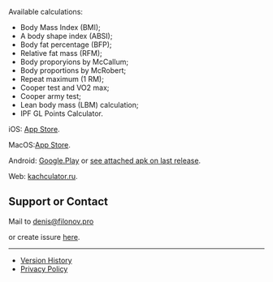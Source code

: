Available calculations: 
- Body Mass Index (BMI);
- A body shape index (ABSI);
- Body fat percentage (BFP);
- Relative fat mass (RFM);
- Body proporyions by McCallum;
- Body proportions by McRobert;
- Repeat maximum (1 RM);
- Cooper test and VO2 max;
- Cooper army test;
- Lean body mass (LBM) calculation;
- IPF GL Points Calculator.

iOS: [App Store](https://apps.apple.com/se/app/kachculator/id1537243397?l=en).

MacOS:[App Store](https://apps.apple.com/se/app/kachkulator/id1537566668?l=en).

Android: [Google.Play](https://play.google.com/store/apps/details?id=pro.filonov.kachkulator) or [see attached apk on last release](https://github.com/filonov/kachculator/releases).

Web: [kachculator.ru](https://kachculator.ru).

## Support or Contact

Mail to [denis@filonov.pro](mailto://denis@filonov.pro)

or create issure [here](https://github.com/filonov/kachculator/issues).

---

- [Version History](history.md) 
- [Privacy Policy](privacy.md)
